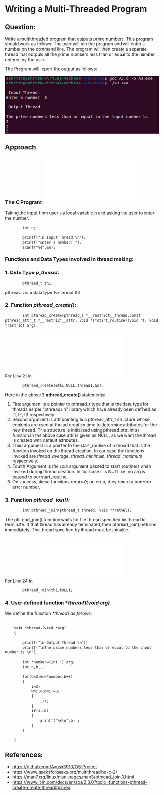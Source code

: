 # Writing a Multi-Threaded Program

## Question:

Write a multithreaded program that outputs prime numbers. This program should work as follows: The user will run the program and will
enter a number on the command line. The program will then create a
separate thread that outputs all the prime numbers less than or equal to
the number entered by the user.

The Program will report the output as follows:

![Project Image](https://github.com/ashrithdr/OS-Assignment/blob/main/Question%202-4.23/output%20images/final_program_run.png)

## Approach

### The C Program: ![threads.c](Problem4_23.c)
Taking the input from user via local variable n and asking the user to enter the number.

```
        int n; 

        printf("\n Input Thread \n");
	    printf("Enter a number: ");
	    scanf("%d",&n);
```

### Functions and Data Types involved in thread making:

### 1. **Data Type *p_thread***:
```
        pthread_t th1;
```
pthread_t is a data type for thread th1
### **2. Function *pthread_create():***
```
        int pthread_create(pthread_t *__restrict__thread,const pthread_attr_t *__restrict__attr, void *(*start_routine)(void *), void *restrict arg);
```
For Line 21 in ![threads.c](Problem4_23.c) 
```
        pthread_create(&th1,NULL,thread1,&n);
```
Here in the above 3 **pthread_create()** statements:

  1. First argument is a pointer to pthread_t type that is the data type for threads as per "pthreads.h" library which have already been defined as t1, t2, t3 respectively.
  2. Second argument is attr pointing to a pthread_attr_t structure whose contents are used at thread creation time to determine attributes for the new thread. This structure is initialized using pthread_attr_init() function.In the above case attr is given as NULL, as we want the thread is created with default attributes.
  3. Third argument is a pointer to the start_routine of a thread that is the function invoked on the thread creation. In our case the functions invoked are *thread_average*, *thread_minimum*, *thread_maximum* respectively.
  4. Fourth Argument is *the sole* argument passed to start_routine() when invoked during thread creation. In our case it is NULL i.e. no arg is passed to our start_routine.
  5. On success, these functions return 0; on error, they return a nonzero error number.

### **3. Function *pthread_join():***
```
        int pthread_join(pthread_t thread, void **retval);
```

The pthread_join() function waits for the thread specified by
thread to terminate.  If that thread has already terminated, then
pthread_join() returns immediately.  The thread specified by
thread must be joinable.

For Line 24 in ![threads.c](Problem4_23.c)
```
        pthread_join(th1,NULL);
```
###  **4. User defined function \**thread1(void *arg)****

We define the function *\*thread1 as follows:*

```

	void *thread1(void *arg)
    {
	
	    printf("\n Output Thread \n");
	    printf("\nThe prime numbers less than or equal to the input number is \n");

	    int *number=(int *) arg;
	    int n,b,i;
	
	    for(b=2;b<=*number;b++)
	    {
 	 	    i=2;
 		    while(b%i!=0)
  		    {
  			    i++;
  		    }
 		    if(i==b)
  		    {
			    printf("%d\n",b) ;
		    }
  	    }

    }        
```
## References:


* https://github.com/Ayush3910/OS-Project
* https://www.geeksforgeeks.org/multithreading-c-2/
* https://man7.org/linux/man-pages/man3/pthread_join.3.html
* https://www.ibm.com/docs/en/zos/2.3.0?topic=functions-pthread-create-create-thread#ptcrea
